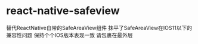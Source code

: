 # react-native-safeview
替代ReactNative自带的SafeAreaView组件 抹平了SafeAreaView在IOS11以下的兼容性问题 保持个个IOS版本表现一致 请包裹在最外层
